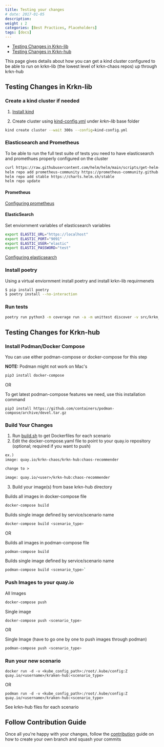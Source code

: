 ```yaml
---
title: Testing your changes
# date: 2017-01-05
description: 
weight : 2
categories: [Best Practices, Placeholders]
tags: [docs]
---
```



- [Testing Changes in Krkn-lib](#testing-changes-in-krkn-lib)
- [Testing Changes in Krkn-hub](#testing-changes-for-krkn-hub)

This page gives details about how you can get a kind cluster configured to be able to run on krkn-lib (the lowest level of krkn-chaos repos) up through krkn-hub

## Testing Changes in Krkn-lib

### Create a kind cluster if needed
1. [Install kind](https://kind.sigs.k8s.io/docs/user/quick-start/#installation)


2. Create cluster using [kind-config.yml](https://github.com/krkn-chaos/krkn-lib/blob/main/kind-config.yml) under *krkn-lib* base folder
```bash
kind create cluster --wait 300s --config=kind-config.yml
```

### Elasticsearch and Prometheus
To be able to run the full test suite of tests you need to have elasticsearch and promethues properly configured on the cluster 

```bash
curl https://raw.githubusercontent.com/helm/helm/main/scripts/get-helm-3 | bash
helm repo add prometheus-community https://prometheus-community.github.io/helm-charts
helm repo add stable https://charts.helm.sh/stable
helm repo update
```

#### Prometheus
[Configuring prometheus](https://github.com/krkn-chaos/krkn-lib/blob/a3c4833fee00a43c282fc1043b0bee24ce8def9d/.github/workflows/build.yaml#L37-L50)


#### ElasticSearch 

Set enviornment variables of elasticsearch variables
```bash
export ELASTIC_URL="https://localhost"
export ELASTIC_PORT="9091"
export ELASTIC_USER="elastic"
export ELASTIC_PASSWORD="test"
```

[Configuring elasticsearch](https://github.com/krkn-chaos/krkn-lib/blob/a3c4833fee00a43c282fc1043b0bee24ce8def9d/.github/workflows/build.yaml#L66-L80)


### Install poetry 
Using a virtual enviornment install poetry and install krkn-lib requirmenets
```bash
$ pip install poetry
$ poetry install --no-interaction
```

### Run tests

```bash
poetry run python3 -m coverage run -a -m unittest discover -v src/krkn_lib/tests/
```


## Testing Changes for Krkn-hub

### Install Podman/Docker Compose
You can use either podman-compose or docker-compose for this step

**NOTE:** Podman might not work on Mac's

``` bash
pip3 install docker-compose
```

OR 

To get latest podman-compose features we need, use this installation command

`pip3 install https://github.com/containers/podman-compose/archive/devel.tar.gz`


### Build Your Changes
1. Run [build.sh](../build.sh) to get Dockerfiles for each scenario
2. Edit the docker-compose.yaml file to point to your quay.io repository (optional; required if you want to push)

```txt
ex.) 
image: quay.io/krkn-chaos/krkn-hub:chaos-recommender 

change to >

image: quay.io/<user>/krkn-hub:chaos-recommender
```

3. Build your image(s) from base krkn-hub directory
    
Builds all images in docker-compose file
```bash
docker-compose build
```

Builds single image defined by service/scenario name 
```bash
docker-compose build <scenario_type>
```

OR 

Builds all images in podman-compose file
```bash
podman-compose build
```

Builds single image defined by service/scenario name 
```bash
podman-compose build <scenario_type>`
```
### Push Images to your quay.io
All Images
```bash
docker-compose push
```

Single image
```bash
docker-compose push <scenario_type>
```

OR

Single Image (have to go one by one to push images through podman)
```bash
podman-compose push <scenario_type>
```

### Run your new scenario
`docker run -d -v <kube_config_path>:/root/.kube/config:Z quay.io/<username>/kraken-hub:<scenario_type>`

OR 

`podman run -d -v <kube_config_path>:/root/.kube/config:Z quay.io/<username>/kraken-hub:<scenario_type>`

See krkn-hub files for each scenario 


## Follow Contribution Guide

Once all you're happy with your changes, follow the [contribution](#docs/git-pointers.md) guide on how to create your own branch and squash your commits
 